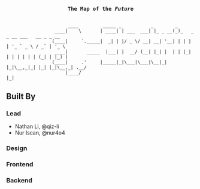<h3 align="center">
  <code>The Map of the <i>Future</i></code>
</h3>
<p align="center"><pre><code>
                       ____         _____ _           _        _
                  ____|    \       | ____| | ___  ___| |_ _ __(_)_   _ _ __ ___   __ _ _ __ 
                 (____|     `._____|  _| | |/ _ \/ __| __| '__| | | | | '_ ` _ \ / _` | '_ \
                  ____|       _____  |___| |  __/ (__| |_| |  | | |_| | | | | | | (_| | |_) |
                 (____|     .'     |_____|_|\___|\___|\__|_|  |_|\__,_|_| |_| |_|\__,_| .__/
                      |____/                                                          |_|
</code></pre></p>

## Built By

### Lead

- Nathan Li, @qiz-li
- Nur Iscan, @nur4o4

### Design

### Frontend

### Backend
